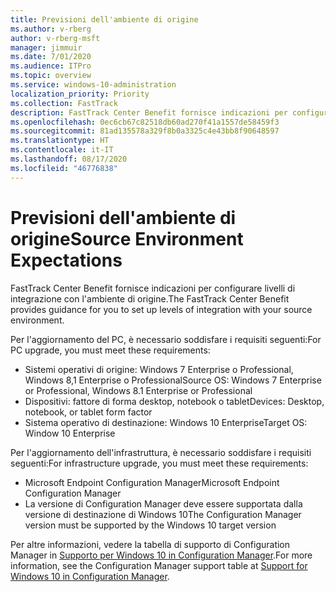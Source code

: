 ```yaml
---
title: Previsioni dell'ambiente di origine
ms.author: v-rberg
author: v-rberg-msft
manager: jimmuir
ms.date: 7/01/2020
ms.audience: ITPro
ms.topic: overview
ms.service: windows-10-administration
localization_priority: Priority
ms.collection: FastTrack
description: FastTrack Center Benefit fornisce indicazioni per configurare livelli di integrazione con l'ambiente di origine per la distribuzione di Windows 10.
ms.openlocfilehash: 0ec6cb67c82518db60ad270f41a1557de58459f3
ms.sourcegitcommit: 81ad135578a329f8b0a3325c4e43bb8f90648597
ms.translationtype: HT
ms.contentlocale: it-IT
ms.lasthandoff: 08/17/2020
ms.locfileid: "46776838"
---
```

# <a name="source-environment-expectations"></a><span data-ttu-id="07d2a-103">Previsioni dell'ambiente di origine</span><span class="sxs-lookup"><span data-stu-id="07d2a-103">Source Environment Expectations</span></span>

<span data-ttu-id="07d2a-104">FastTrack Center Benefit fornisce indicazioni per configurare livelli di integrazione con l'ambiente di origine.</span><span class="sxs-lookup"><span data-stu-id="07d2a-104">The FastTrack Center Benefit provides guidance for you to set up levels of integration with your source environment.</span></span>
  
<span data-ttu-id="07d2a-105">Per l'aggiornamento del PC, è necessario soddisfare i requisiti seguenti:</span><span class="sxs-lookup"><span data-stu-id="07d2a-105">For PC upgrade, you must meet these requirements:</span></span>

- <span data-ttu-id="07d2a-106">Sistemi operativi di origine: Windows 7 Enterprise o Professional, Windows 8,1 Enterprise o Professional</span><span class="sxs-lookup"><span data-stu-id="07d2a-106">Source OS: Windows 7 Enterprise or Professional, Windows 8.1 Enterprise or Professional</span></span>
- <span data-ttu-id="07d2a-107">Dispositivi: fattore di forma desktop, notebook o tablet</span><span class="sxs-lookup"><span data-stu-id="07d2a-107">Devices: Desktop, notebook, or tablet form factor</span></span>
- <span data-ttu-id="07d2a-108">Sistema operativo di destinazione: Windows 10 Enterprise</span><span class="sxs-lookup"><span data-stu-id="07d2a-108">Target OS: Window 10 Enterprise</span></span>

<span data-ttu-id="07d2a-109">Per l'aggiornamento dell'infrastruttura, è necessario soddisfare i requisiti seguenti:</span><span class="sxs-lookup"><span data-stu-id="07d2a-109">For infrastructure upgrade, you must meet these requirements:</span></span>   

- <span data-ttu-id="07d2a-110">Microsoft Endpoint Configuration Manager</span><span class="sxs-lookup"><span data-stu-id="07d2a-110">Microsoft Endpoint Configuration Manager</span></span>  
- <span data-ttu-id="07d2a-111">La versione di Configuration Manager deve essere supportata dalla versione di destinazione di Windows 10</span><span class="sxs-lookup"><span data-stu-id="07d2a-111">The Configuration Manager version must be supported by the Windows 10 target version</span></span>

<span data-ttu-id="07d2a-112">Per altre informazioni, vedere la tabella di supporto di Configuration Manager in [Supporto per Windows 10 in Configuration Manager](https://docs.microsoft.com/sccm/core/plan-design/configs/support-for-windows-10).</span><span class="sxs-lookup"><span data-stu-id="07d2a-112">For more information, see the Configuration Manager support table at [Support for Windows 10 in Configuration Manager](https://docs.microsoft.com/sccm/core/plan-design/configs/support-for-windows-10).</span></span>
  